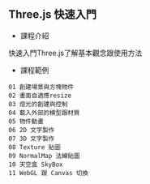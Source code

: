 ## Three.js 快速入門
- 課程介紹

快速入門Three.js了解基本觀念跟使用方法

- 課程範例
```
01 創建場景與方塊物件
02 畫面自適應resize
03 燈光的創建與控制
04 載入外部的模型跟材質
05 物件動畫
06 2D 文字製作
07 3D 文字製作
08 Texture 貼圖
09 NormalMap 法線貼圖
10 天空盒 SkyBox
11 WebGL 跟 Canvas 切換
```